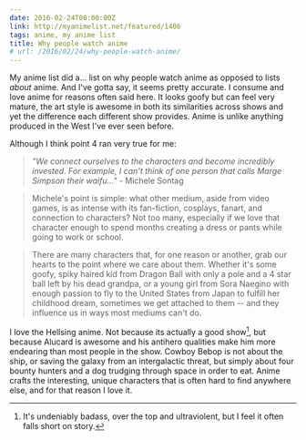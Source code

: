 ```yaml
---
date: 2016-02-24T00:00:00Z
link: http://myanimelist.net/featured/1406
tags: anime, my anime list
title: Why people watch anime
# url: /2016/02/24/why-people-watch-anime/
---
```


My anime list did a... list on why people watch anime as opposed to lists *about* anime. And I've gotta say, it seems pretty accurate. I consume and love anime for reasons often said here. It looks goofy but can feel very mature, the art style is awesome in both its similarities across shows and yet the difference each different show provides. Anime is unlike anything produced in the West I've ever seen before.

Although I think point 4 ran very true for me:

> *"We connect ourselves to the characters and become incredibly invested. For example, I can't think of one person that calls Marge Simpson their waifu..."* - Michele Sontag

> Michele's point is simple: what other medium, aside from video games, is as intense with its fan-fiction, cosplays, fanart, and connection to characters? Not too many, especially if we love that character enough to spend months creating a dress or pants while going to work or school.

> There are many characters that, for one reason or another, grab our hearts to the point where we care about them. Whether it's some goofy, spiky haired kid from Dragon Ball with only a pole and a 4 star ball left by his dead grandpa, or a young girl from Sora Naegino with enough passion to fly to the United States from Japan to fulfill her childhood dream, sometimes we get attached to them -- and they influence us in ways most mediums can't do.

I love the Hellsing anime. Not because its actually a good show[^1], but because Alucard is awesome and his antihero qualities make him more endearing than most people in the show. Cowboy Bebop is not about the ship, or saving the galaxy from an intergalactic threat, but simply about four bounty hunters and a dog trudging through space in order to eat. Anime crafts the interesting, unique characters that is often hard to find anywhere else, and for that reason I love it.

[^1]: It's undeniably badass, over the top and ultraviolent, but I feel it often falls short on story. 